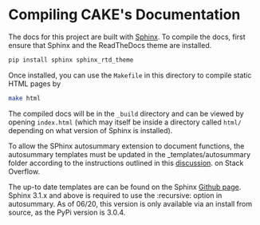 # Compiling CAKE's Documentation

The docs for this project are built with [Sphinx](http://www.sphinx-doc.org/en/master/).
To compile the docs, first ensure that Sphinx and the ReadTheDocs theme are installed.


```bash
pip install sphinx sphinx_rtd_theme
```


Once installed, you can use the `Makefile` in this directory to compile static HTML pages by
```bash
make html
```

The compiled docs will be in the `_build` directory and can be viewed by opening `index.html` (which may itself 
be inside a directory called `html/` depending on what version of Sphinx is installed).

To allow the SPhinx autosummary extension to document functions, the autosummary templates must be updated
in the _templates/autosummary folder according to the instructions outlined in this 
[discussion](https://stackoverflow.com/questions/48074094/use-sphinx-autosummary-recursively-to-generate-api-documentation).
on Stack Overflow.

The up-to date templates are can be found on the Sphinx [Github page](https://github.com/sphinx-doc/sphinx/tree/3.x/sphinx/ext/autosummary/templates/autosummary).
Sphinx 3.1.x and above is required to use the :recursive: option in autosummary.  As of 06/20, this version
is only available via an install from source, as the PyPi version is 3.0.4.
